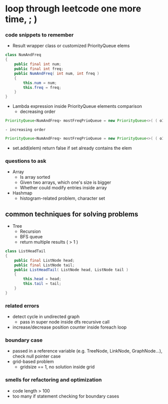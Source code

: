 # loop through leetcode one more time, ; )

### code snippets to remember
* Result wrapper class or customized PriorityQueue elems
```java
class NumAndFreq
{
	public final int num;
	public final int freq;
	public NumAndFreq( int num, int freq )
	{
		this.num = num;
		this.freq = freq;
	}
}
```
* Lambda expression inside PriorityQueue elements comparison
	- decreasing order
```java
PriorityQueue<NumAndFreq> mostFreqPrioQueue = new PriorityQueue<>( ( o1, o2 ) -> ( o2.freq - o1.freq ) );
```
	- increasing order
```java
PriorityQueue<NumAndFreq> mostFreqPrioQueue = new PriorityQueue<>( ( o1, o2 ) -> ( o1.freq - o2.freq ) );
```	

* set.add(elem) return false if set already contains the elem


### questions to ask
* Array
	* Is array sorted
	* Given two arrays, which one's size is bigger
	* Whether could modify entries inside array
* Hashmap
	* histogram-related problem, character set

## common techniques for solving problems
* Tree
	* Recursion
	* BFS queue
	* return multiple results ( > 1 )
```java
class ListHeadTail
{
	public final ListNode head;
	public final ListNode tail;
	public ListHeadTail( ListNode head, ListNode tail )
	{
		this.head = head;
		this.tail = tail;
	}
}
```
### related errors
* detect cycle in undirected graph
    - pass in super node inside dfs recursive call
* increase/decrease position counter inside foreach loop

### boundary case
* passed in a reference variable (e.g. TreeNode, LinkNode, GraphNode...), check null pointer case
* grid-based problem
	- gridsize == 1, no solution inside grid

### smells for refactoring and optimization
* code length > 100
* too many if statement checking for boundary cases
